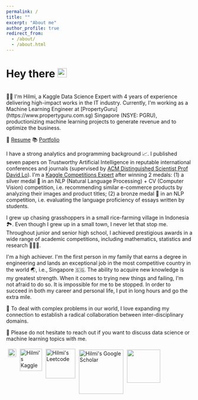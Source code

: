 ```yaml
---
permalink: /
title: ""
excerpt: "About me"
author_profile: true
redirect_from:
  - /about/
  - /about.html
---
```

Hey there <img src='https://media.giphy.com/media/hvRJCLFzcasrR4ia7z/giphy.gif' width='25px'>
======
<br>
🧑‍💻 I'm Hilmi, a Kaggle Data Science Expert with 4 years of experience delivering high-impact works in the IT industry. Currently, I'm working as a Machine Learning Engineer at [PropertyGuru](https://www.propertyguru.com.sg) Singapore (NSYE: PGRU),  productionizing machine learning projects to generate revenue and to optimize the business.

📝 [Resume](https://mhilmiasyrofi.github.io/files/Resume.pdf)  📚 [Portfolio](https://mhilmiasyrofi.github.io/portfolio/)

I have a strong analytics and programming background 📈. I published seven papers on Trustworthy Artificial Intelligence in reputable international conferences and journals (supervised by [ACM Distinguished Scientist Prof David Lo](http://www.mysmu.edu/faculty/davidlo/)). I'm a [Kaggle Competitions Expert](https://www.kaggle.com/mhilmiasyrofi/competitions) after winning 2 medals: (1) a silver medal 🥈 in an NLP (Natural Language Processing) + CV (Computer Vision) competition, i.e. recommending similar e-commerce products by analyzing their images and product titles; (2) a bronze medal 🥉 in an NLP competition, i.e. evaluating the language proficiency of essays written by students.

I grew up chasing grasshoppers in a small rice-farming village in Indonesia 🏞️. Even though I grew up in a small town, I never let that stop me. Throughout junior and senior high school, I achieved prestigious awards in a wide range of academic competitions, including mathematics, statistics and research 🏅🏅🏅.

I'm a high achiever. I'm the first person in my family that earns a degree in engineering and lands an exceptional job in the most competitive country in the world 🌏, i.e., Singapore 🇸🇬. The ability to acquire new knowledge is my greatest strength. When it comes to trying new things and failing, I'm not afraid to do so. It is impossible for me to be stopped. In order to succeed in both my career and personal life, I put in long hours and go the extra mile.

💼 To deal with complex problems in our world, I love expanding my connection to establish a radical collaboration between inter-disciplinary domains.

📌 Please do not hesitate to reach out if you want to discuss data science or machine learning topics with me.

<a href="https://www.linkedin.com/in/mhilmiasyrofi/">
  <img align="left" alt="Hilmi's LinkedIn" width="22px" style="margin: 5px;" src="https://raw.githubusercontent.com/peterthehan/peterthehan/master/assets/linkedin.svg" />
</a>

<a href="https://www.kaggle.com/mhilmiasyrofi">
  <img align="left" alt="Hilmi's Kaggle" width="60px" style="margin: 5px;" src="https://upload.wikimedia.org/wikipedia/commons/7/7c/Kaggle_logo.png" />
</a>
<a href="https://leetcode.com/mhilmiasyrofi/">
  <img align="left" alt="Hilmi's Leetcode" width="80px" style="margin: 5px;" src="https://upload.wikimedia.org/wikipedia/commons/0/0a/LeetCode_Logo_black_with_text.svg" />
</a>
<a href="https://scholar.google.com/citations?hl=en&gmla=AHoSzlVjlJfs9P5F7daxNp8ox9wq_Q8KX_J9v7JKRxiSyoHyzck5IJ-ymOODTLiaDxOzn2jiYqA6uSFGDfCuk63g7swb&user=6F-76moAAAAJ">
  <img align="left" alt="Hilmi's Google Scholar" width="120px" style="margin: 5px; margin-top: 7px;" src="https://upload.wikimedia.org/wikipedia/commons/2/28/Google_Scholar_logo.png" />
</a>
<a>
  <img align="left" width="90px" style="margin: 5px; margin-top: 7px;" src="https://visitor-badge.glitch.me/badge?page_id=mhilmiasyrofi.mhilmiasyrofi" />
</a>